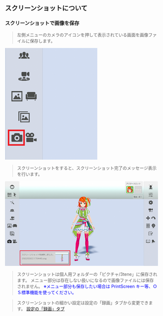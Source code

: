 ## スクリーンショットについて

### スクリーンショットで画像を保存

>左側メニューのカメラのアイコンを押して表示されている画面を画像ファイルに保存します。

![画像](image/screenshot_1.png "")

>スクリーンショットをすると、スクリーンショット完了のメッセージ表示を行います。

![画像](image/screenshot_2.png "")

>スクリーンショットは個人用フォルダーの「ピクチャ/3tene」に保存されます。 
>メニュー部分は存在しない扱いになるので画像ファイルには保存されません。
><font color="Blue">※メニュー部分も保存したい場合は PrintScreen キー等、ＯＳ標準機能を使ってください。</font>

>スクリーンショットの細かい設定は設定の「録画」タブから変更できます。
>[設定の「録画」タブ](#settingRecording.md)